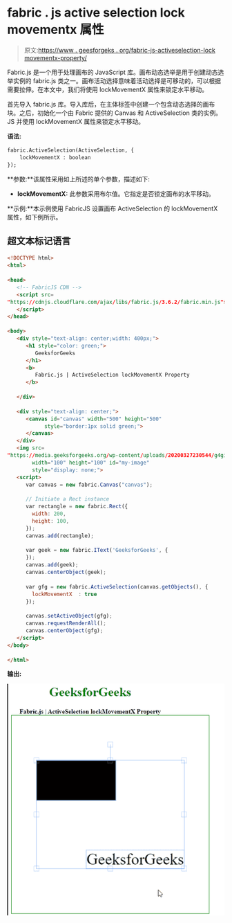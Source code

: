 # fabric . js active selection lock movementx 属性

> 原文:[https://www . geesforgeks . org/fabric-js-activeselection-lock movementx-property/](https://www.geeksforgeeks.org/fabric-js-activeselection-lockmovementx-property/)

Fabric.js 是一个用于处理画布的 JavaScript 库。画布动态选举是用于创建动态选举实例的 fabric.js 类之一。画布活动选择意味着活动选择是可移动的，可以根据需要拉伸。在本文中，我们将使用 lockMovementX 属性来锁定水平移动。

首先导入 fabric.js 库。导入库后，在主体标签中创建一个包含动态选择的画布块。之后，初始化一个由 Fabric 提供的 Canvas 和 ActiveSelection 类的实例。JS 并使用 lockMovementX 属性来锁定水平移动。

**语法:**

```html
fabric.ActiveSelection(ActiveSelection, {
    lockMovementX : boolean
});
```

**参数:**该属性采用如上所述的单个参数，描述如下:

*   **lockMovementX:** 此参数采用布尔值。它指定是否锁定画布的水平移动。

**示例:**本示例使用 FabricJS 设置画布 ActiveSelection 的 lockMovementX 属性，如下例所示。

## 超文本标记语言

```html
<!DOCTYPE html> 
<html> 

<head>
   <!-- FabricJS CDN -->
   <script src= 
"https://cdnjs.cloudflare.com/ajax/libs/fabric.js/3.6.2/fabric.min.js"> 
   </script> 
</head> 

<body> 
   <div style="text-align: center;width: 400px;"> 
      <h1 style="color: green;"> 
         GeeksforGeeks 
      </h1>
      <b> 
         Fabric.js | ActiveSelection lockMovementX Property 
      </b> 

   </div> 

   <div style="text-align: center;"> 
      <canvas id="canvas" width="500" height="500"
            style="border:1px solid green;"> 
      </canvas> 
   </div> 
   <img src= 
"https://media.geeksforgeeks.org/wp-content/uploads/20200327230544/g4gicon.png"
        width="100" height="100" id="my-image"
        style="display: none;">
   <script> 
      var canvas = new fabric.Canvas("canvas"); 

      // Initiate a Rect instance  
      var rectangle = new fabric.Rect({  
        width: 200,  
        height: 100,  
      });  
      canvas.add(rectangle); 

      var geek = new fabric.IText('GeeksforGeeks', {
      });
      canvas.add(geek);
      canvas.centerObject(geek); 

      var gfg = new fabric.ActiveSelection(canvas.getObjects(), {
        lockMovementX  : true
      });

      canvas.setActiveObject(gfg);
      canvas.requestRenderAll();
      canvas.centerObject(gfg); 
   </script> 
</body> 

</html>
```

**输出:**

![](img/8c5f6ff2a2dd05a480ef80f8f53729d2.png)